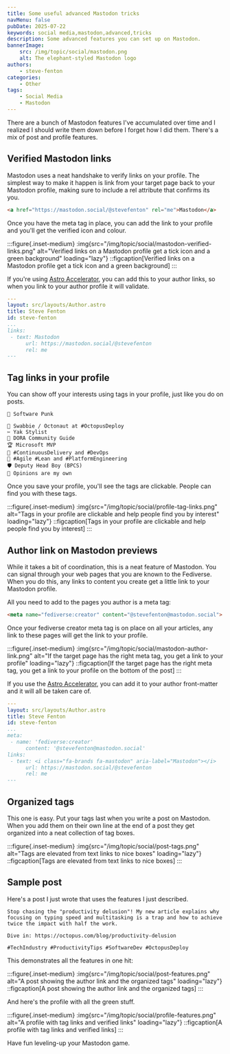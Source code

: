 ```yaml
---
title: Some useful advanced Mastodon tricks
navMenu: false
pubDate: 2025-07-22
keywords: social media,mastodon,advanced,tricks
description: Some advanced features you can set up on Mastodon.
bannerImage:
    src: /img/topic/social/mastodon.png
    alt: The elephant-styled Mastodon logo
authors:
    - steve-fenton
categories:
    - Other
tags:
    - Social Media
    - Mastodon
---
```


There are a bunch of Mastodon features I've accumulated over time and I realized I should write them down before I forget how I did them. There's a mix of post and profile features.

## Verified Mastodon links

Mastodon uses a neat handshake to verify links on your profile. The simplest way to make it happen is link from your target page back to your Mastodon profile, making sure to include a rel attribute that confirms its you.

```html
<a href="https://mastodon.social/@stevefenton" rel="me">Mastodon</a>
```

Once you have the meta tag in place, you can add the link to your profile and you'll get the verified icon and colour.

:::figure{.inset-medium}
:img{src="/img/topic/social/mastodon-verified-links.png" alt="Verified links on a Mastodon profile get a tick icon and a green background" loading="lazy"}
::figcaption[Verified links on a Mastodon profile get a tick icon and a green background]
:::

If you're using [Astro Accelerator](https://astro.stevefenton.co.uk/), you can add this to your author links, so when you link to your author profile it will validate.

```yaml
---
layout: src/layouts/Author.astro
title: Steve Fenton
id: steve-fenton
...
links:
 - text: Mastodon
      url: https://mastodon.social/@stevefenton
      rel: me
---
```

## Tag links in your profile

You can show off your interests using tags in your profile, just like you do on posts.

```text
🧷 Software Punk

🐙 Swabbie / Octonaut at #OctopusDeploy
✂️ Yak Stylist
🔬 DORA Community Guide
🏆 Microsoft MVP
🔁 #ContinuousDelivery and #DevOps
👟 #Agile #Lean and #PlatformEngineering
🛡 Deputy Head Boy (BPCS)
🧠 Opinions are my own
```

Once you save your profile, you'll see the tags are clickable. People can find you with these tags.

:::figure{.inset-medium}
:img{src="/img/topic/social/profile-tag-links.png" alt="Tags in your profile are clickable and help people find you by interest" loading="lazy"}
::figcaption[Tags in your profile are clickable and help people find you by interest]
:::

## Author link on Mastodon previews

While it takes a bit of coordination, this is a neat feature of Mastodon. You can signal through your web pages that you are known to the Fediverse. When you do this, any links to content you create get a little link to your Mastodon profile.

All you need to add to the pages you author is a meta tag:

```html
<meta name="fediverse:creator" content="@stevefenton@mastodon.social">
```

Once your fediverse creator meta tag is on place on all your articles, any link to these pages will get the link to your profile.

:::figure{.inset-medium}
:img{src="/img/topic/social/mastodon-author-link.png" alt="If the target page has the right meta tag, you get a link to your profile" loading="lazy"}
::figcaption[If the target page has the right meta tag, you get a link to your profile on the bottom of the post]
:::

If you use the [Astro Accelerator](https://astro.stevefenton.co.uk/), you can add it to your author front-matter and it will all be taken care of.

```yaml
---
layout: src/layouts/Author.astro
title: Steve Fenton
id: steve-fenton
...
meta:
 - name: 'fediverse:creator'
      content: '@stevefenton@mastodon.social'
links:
 - text: <i class="fa-brands fa-mastodon" aria-label="Mastodon"></i>
      url: https://mastodon.social/@stevefenton
      rel: me
---
```

## Organized tags

This one is easy. Put your tags last when you write a post on Mastodon. When you add them on their own line at the end of a post they get organized into a neat collection of tag boxes.

:::figure{.inset-medium}
:img{src="/img/topic/social/post-tags.png" alt="Tags are elevated from text links to nice boxes" loading="lazy"}
::figcaption[Tags are elevated from text links to nice boxes]
:::

## Sample post

Here's a post I just wrote that uses the features I just described.

```text
Stop chasing the "productivity delusion"! My new article explains why focusing on typing speed and multitasking is a trap and how to achieve twice the impact with half the work.

Dive in: https://octopus.com/blog/productivity-delusion

#TechIndustry #ProductivityTips #SoftwareDev #OctopusDeploy
```

This demonstrates all the features in one hit:

:::figure{.inset-medium}
:img{src="/img/topic/social/post-features.png" alt="A post showing the author link and the organized tags" loading="lazy"}
::figcaption[A post showing the author link and the organized tags]
:::

And here's the profile with all the green stuff.

:::figure{.inset-medium}
:img{src="/img/topic/social/profile-features.png" alt="A profile with tag links and verified links" loading="lazy"}
::figcaption[A profile with tag links and verified links]
:::

Have fun leveling-up your Mastodon game.
